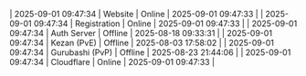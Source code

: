 | 2025-09-01 09:47:34 | Website | Online | 2025-09-01 09:47:33 |
| 2025-09-01 09:47:34 | Registration | Online | 2025-09-01 09:47:33 |
| 2025-09-01 09:47:34 | Auth Server | Offline | 2025-08-18 09:33:31 |
| 2025-09-01 09:47:34 | Kezan (PvE) | Offline | 2025-08-03 17:58:02 |
| 2025-09-01 09:47:34 | Gurubashi (PvP) | Offline | 2025-08-23 21:44:06 |
| 2025-09-01 09:47:34 | Cloudflare | Online | 2025-09-01 09:47:33 |
